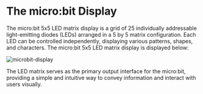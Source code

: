 # The micro:bit Display

The micro:bit 5x5 LED matrix display is a grid of 25 individually addressable light-emitting diodes (LEDs) arranged in a 5 by 5 matrix configuration. Each LED can be controlled independently, displaying various patterns, shapes, and characters. The micro:bit 5x5 LED matrix display is displayed below:



![microbit-display](assets/microbit-display.png)

The LED matrix serves as the primary output interface for the micro:bit, providing a simple and intuitive way to convey information and interact with users visually. 
